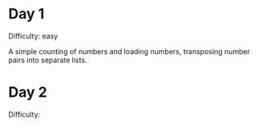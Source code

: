 # Day 1

Difficulty: easy

A simple counting of numbers and loading numbers, transposing number pairs into separate lists.

# Day 2

Difficulty:
